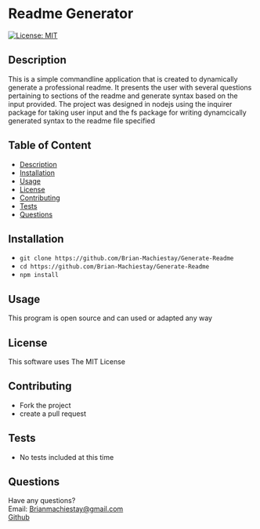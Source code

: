 # Readme Generator  
  
[![License: MIT](https://img.shields.io/badge/License-MIT-yellow.svg)](https://opensource.org/licenses/MIT)  
## Description
This is a simple commandline application that is created to dynamically generate a professional readme. It presents the user with several questions pertaining to sections of the readme and generate syntax based on the input provided. The project was designed in nodejs using the inquirer package for taking user input and the fs package for writing dynamcically generated syntax to the readme file specified  

## Table of Content  

- [Description](#description)
- [Installation](#installation)
- [Usage](#usage)
- [License](#license)
- [Contributing](#contributing)
- [Tests](#tests)
- [Questions](#questions)  
  
## Installation  
 - `git clone https://github.com/Brian-Machiestay/Generate-Readme`  
 - `cd https://github.com/Brian-Machiestay/Generate-Readme`  
 - `npm install`  
## Usage  

  This program is open source and can used or adapted any way  
## License  

This software uses The MIT License  
## Contributing  
 - Fork the project  
 - create a pull request  
## Tests  
 - No tests included at this time  
## Questions  
Have any questions?  
Email: Brianmachiestay@gmail.com  
[Github](https://github.com/Brian-Machiestay/)  
